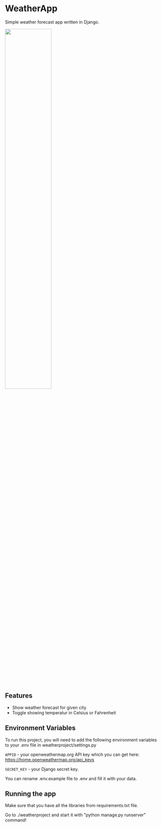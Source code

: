 
# WeatherApp

Simple weather forecast app written in Django. 

<img src="https://i.imgur.com/UJROyQV.png" width="55%" height="55%"></img> 

## Features

- Show weather forecast for given city
- Toggle showing temperatur in Celsius or Fahrenheit


## Environment Variables

To run this project, you will need to add the following environment variables to your .env file in weatherproject/settings.py

`APPID` - your openweathermap.org API key which you can get here: https://home.openweathermap.org/api_keys

`SECRET_KEY` - your Django secret key.

You can rename .env.example file to .env and fill it with your data.


## Running the app

Make sure that you have all the libraries from requirements.txt file.

Go to ./weatherproject and start it with "python manage.py runserver" command!
    
